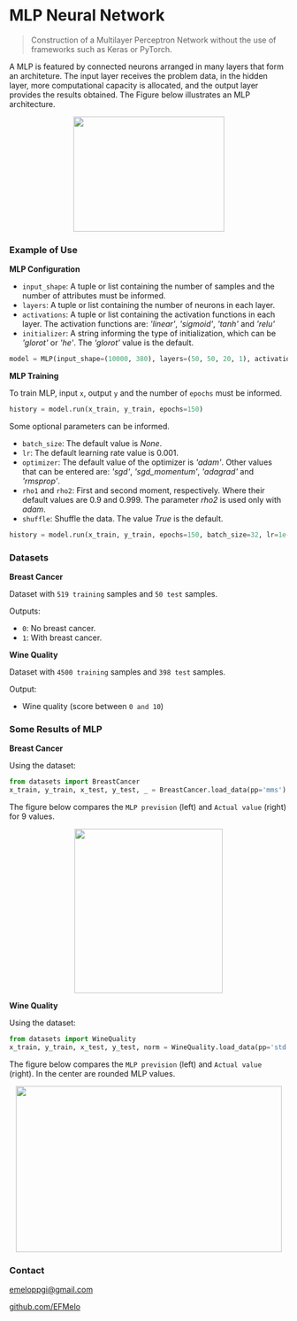 # MLP Neural Network

> Construction of a Multilayer Perceptron Network without the use of frameworks such as Keras or PyTorch.

A MLP is featured by connected neurons arranged in many layers that form an architeture. The input layer receives the problem data, in the hidden layer, more computational capacity is allocated, and the output layer provides the results obtained. The Figure below illustrates an MLP architecture.

<p align="center">
  <img width="273" height="208" src="https://i.imgur.com/WmAVtg5.png">
</p>


### Example of Use

**MLP Configuration**

- `input_shape`: A tuple or list containing the number of samples and the number of attributes must be informed.
- `layers`: A tuple or list containing the number of neurons in each layer.
- `activations`: A tuple or list containing the activation functions in each layer. The activation functions are: _'linear'_, _'sigmoid'_, _'tanh'_ and _'relu'_
- `initializer`: A string informing the type of initialization, which can be _'glorot'_ or _'he'_. The _'glorot'_ value is the default.

```python
model = MLP(input_shape=(10000, 380), layers=(50, 50, 20, 1), activations=('relu', 'relu', 'relu', 'sigmoid'), initializer='he')
```

**MLP Training**

To train MLP, input `x`, output `y` and the number of `epochs` must be informed.

```python
history = model.run(x_train, y_train, epochs=150)
```

Some optional parameters can be informed.

- `batch_size`: The default value is _None_.
- `lr`: The default learning rate value is 0.001.
- `optimizer`: The default value of the optimizer is _'adam'_. Other values that can be entered are: _'sgd'_, _'sgd_momentum'_, _'adagrad'_ and _'rmsprop'_.
- `rho1` and `rho2`: First and second moment, respectively. Where their default values are 0.9 and 0.999. The parameter _rho2_ is used only with _adam_. 
- `shuffle`: Shuffle the data. The value _True_ is the default.

```python
history = model.run(x_train, y_train, epochs=150, batch_size=32, lr=1e-4, optimizer='sgd_momentum', shuffle=False)
```

### Datasets

**Breast Cancer**

Dataset with `519 training` samples and `50 test` samples.

Outputs:
- `0`: No breast cancer.
- `1`: With breast cancer.

**Wine Quality**

Dataset with `4500 training` samples and `398 test` samples.

Output:
- Wine quality (score between `0 and 10`)


### Some Results of MLP

**Breast Cancer**

Using the dataset:

```python
from datasets import BreastCancer
x_train, y_train, x_test, y_test, _ = BreastCancer.load_data(pp='mms')
```

The figure below compares the `MLP prevision` (left) and `Actual value` (right) for 9 values.

<p align="center">
  <img width="268" height="297" src="https://i.imgur.com/svaBucn.png">
</p>


**Wine Quality**

Using the dataset:

```python
from datasets import WineQuality
x_train, y_train, x_test, y_test, norm = WineQuality.load_data(pp='std')
```

The figure below compares the `MLP prevision` (left) and `Actual value` (right). In the center are rounded MLP values.

<p align="center">
  <img width="481" height="300" src="https://i.imgur.com/2LydV3n.png">
</p>


### Contact

emeloppgi@gmail.com

[github.com/EFMelo](https://github.com/EFMelo)
